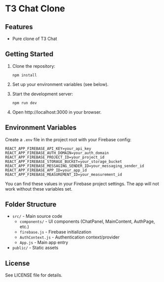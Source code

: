 # T3 Chat Clone

## Features

- Pure clone of T3 Chat


## Getting Started

1. Clone the repository:
   
   `npm install`

2. Set up your environment variables (see below).

3. Start the development server:
   
   `npm run dev`

4. Open http://localhost:3000 in your browser.

## Environment Variables

Create a `.env` file in the project root with your Firebase config:

```
REACT_APP_FIREBASE_API_KEY=your_api_key
REACT_APP_FIREBASE_AUTH_DOMAIN=your_auth_domain
REACT_APP_FIREBASE_PROJECT_ID=your_project_id
REACT_APP_FIREBASE_STORAGE_BUCKET=your_storage_bucket
REACT_APP_FIREBASE_MESSAGING_SENDER_ID=your_messaging_sender_id
REACT_APP_FIREBASE_APP_ID=your_app_id
REACT_APP_FIREBASE_MEASUREMENT_ID=your_measurement_id
```

You can find these values in your Firebase project settings. The app will not work without these variables set.

## Folder Structure

- `src/` - Main source code
  - `components/` - UI components (ChatPanel, MainContent, AuthPage, etc.)
  - `firebase.js` - Firebase initialization
  - `AuthContext.js` - Authentication context/provider
  - `App.js` - Main app entry
- `public/` - Static assets

## License

See LICENSE file for details.

